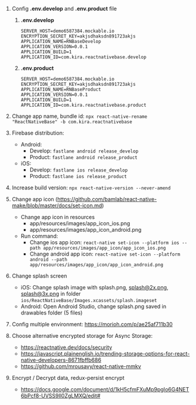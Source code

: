 1. Config **.env.develop** and **.env.product** file

    1. **.env.develop**

        `SERVER_HOST=demo6587384.mockable.io` <br/>
        `ENCRYPTION_SECRET_KEY=akjsdhaksdn891723akjs` <br/>
        `APPLICATION_NAME=RNBaseDevelop` <br/>
        `APPLICATION_VERSION=0.0.1` <br/>
        `APPLICATION_BUILD=1` <br/>
        `APPLICATION_ID=com.kira.reactnativebase.develop`

    2. **.env.product**

        `SERVER_HOST=demo6587384.mockable.io` <br/>
        `ENCRYPTION_SECRET_KEY=akjsdhaksdn891723akjs` <br/>
        `APPLICATION_NAME=RNBaseProduct` <br/>
        `APPLICATION_VERSION=0.0.1` <br/>
        `APPLICATION_BUILD=1` <br/>
        `APPLICATION_ID=com.kira.reactnativebase.product`

2. Change app name, bundle id: `npx react-native-rename "ReactNativeBase" -b com.kira.reactnativebase`
3. Firebase distribution:
    - Android:
        - Develop: `fastlane android release_develop`
        - Product: `fastlane android release_product`
    - iOS:
        - Develop: `fastlane ios release_develop`
        - Product: `fastlane ios release_product`
4. Increase build version: `npx react-native-version --never-amend`
5. Change app icon (https://github.com/bamlab/react-native-make/blob/master/docs/set-icon.md)
    - Change app icon in resources
        - app/resources/images/app_icon_ios.png
        - app/resources/images/app_icon_android.png
    - Run command:
        - Change ios app icon: `react-native set-icon --platform ios --path app/resources/images/app_icon/app_icon_ios.png`
        - Change android app icon: `react-native set-icon --platform android --path app/resources/images/app_icon/app_icon_android.png`
6. Change splash screen
    - iOS: Change splash image with splash.png, splash@2x.png, splash@3x.png in
      folder `ios/ReactNativeBase/Images.xcassets/splash.imageset`
    - Android: Open Android Studio, change splash.png saved in drawables folder (5 files)
7. Config multiple environment: https://morioh.com/p/ae25af711b30
8. Choose alternative encrypted storage for Async Storage:
    - https://reactnative.dev/docs/security
    - https://javascript.plainenglish.io/trending-storage-options-for-react-native-developers-8671fbffb686
    - https://github.com/mrousavy/react-native-mmkv
9. Encrypt / Decrypt data, redux-persist encrypt
    - https://docs.google.com/document/d/1kH5cfmFXuMp9pgIo6G4NET6bPcf8-UVSS9Il0ZgLMXQ/edit#
